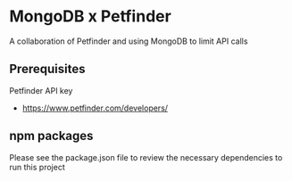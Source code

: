 # MongoDB x Petfinder
A collaboration of Petfinder and using MongoDB to limit API calls

## Prerequisites
Petfinder API key
- https://www.petfinder.com/developers/

## npm packages
Please see the package.json file to review the necessary dependencies to run this project